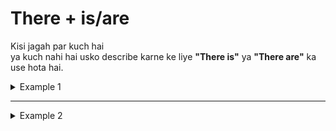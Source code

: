 # There + is/are

Kisi jagah par kuch hai<br> ya kuch nahi hai usko describe karne ke liye **"There is"** ya **"There are"** ka use hota hai.


<details>
<summary>Example 1</summary>
There is a book on the table.<br>
There is a cat sleeping on the couch.<br>
There is a lot of traffic on the road today.<br>
There is a meeting scheduled for tomorrow.<br>
There is a bird flying in the sky.<br>
There is a problem with the internet connection.<br>
There is a strange noise coming from the kitchen.<br>
There is a party at my friend's house tonight.<br>
There is a chance of rain this afternoon.<br>
There is a new restaurant opening nearby.<br>
There is a message waiting for you on your phone.<br>
There is an apple in the fridge if you're hungry.<br>
There is no need to worry about the exam.<br>
There is a lot of work to do before the deadline.<br>
There is a beautiful view from the top of the hill.<br>
There is something interesting on TV right now.<br>
There is a package at the door for you.<br>
There is a movie I want to watch later.<br>
There is a mistake in this document that needs fixing.<br>
There is enough time to finish the project before the meeting.<br>
There is a problem with the printer that needs to be fixed.<br>
There is a new student in our class today.<br>
There is a rumor going around about the boss leaving the company.<br>
There is a message for you on the answering machine.<br>
There is a problem with the computer that needs to be fixed.<br>
There is a lot of homework to do before the weekend.<br>
There is a new store opening in the mall next week.<br>
There is a mistake in the report that needs to be corrected.<br>
There is a new book out by your favorite author.<br>
There is a problem with the car that needs to be fixed.<br>
</details>

---

<details>
<summary>Example 2</summary>
There are two apples on the table.<br>
There are three cats sleeping on the couch.<br>
There are four people waiting in line at the bank.<br>
There are five cars parked in front of the building.<br>
There are 29 states in India.<br>
There are 50 students in my class.<br>
There are 100 people at the party.<br>
There are 365 days in a year.<br>
There are 7 days in a week.<br>
There are 12 months in a year.<br>
There are 24 hours in a day.<br>
There are no more seats available for the concert.<br>
There are many reasons why I can't go.<br>
There are a lot of things to do before the trip.<br>
<details>

